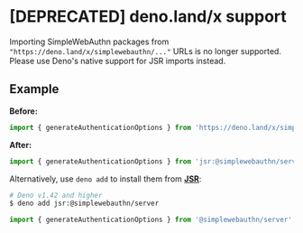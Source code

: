 # [DEPRECATED] deno.land/x support

Importing SimpleWebAuthn packages from `"https://deno.land/x/simplewebauthn/..."` URLs is no longer
supported. Please use Deno's native support for JSR imports instead.

## Example

**Before:**

```ts
import { generateAuthenticationOptions } from 'https://deno.land/x/simplewebauthn/deno/server.ts';
```

**After:**

```ts
import { generateAuthenticationOptions } from 'jsr:@simplewebauthn/server';
```

Alternatively, use `deno add` to install them from **[JSR](https://jsr.io/@simplewebauthn)**:

```sh
# Deno v1.42 and higher
$ deno add jsr:@simplewebauthn/server
```

```ts
import { generateAuthenticationOptions } from '@simplewebauthn/server';
```
